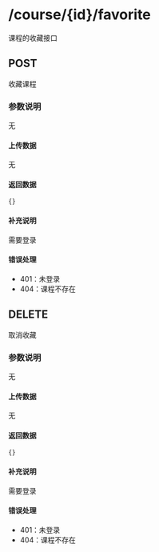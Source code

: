 # /course/{id}/favorite
课程的收藏接口

## POST
收藏课程

### 参数说明
无

#### 上传数据
无

#### 返回数据
```
{}
```

#### 补充说明
需要登录

#### 错误处理
* 401：未登录
* 404：课程不存在

## DELETE
取消收藏

### 参数说明
无

#### 上传数据
无

#### 返回数据
```
{}
```

#### 补充说明
需要登录

#### 错误处理
* 401：未登录
* 404：课程不存在